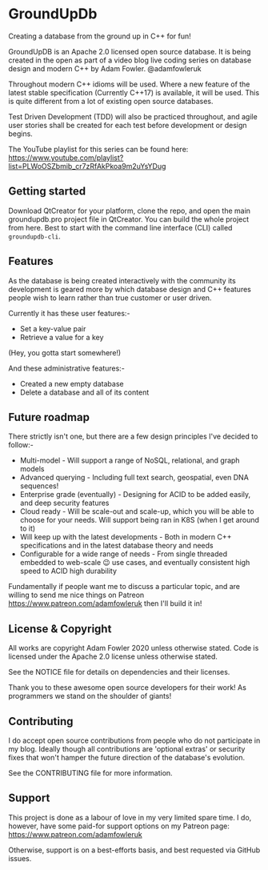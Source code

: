 # GroundUpDb

Creating a database from the ground up in C++ for fun!

GroundUpDB is an Apache 2.0 licensed open source database. It is being created in the 
open as part of a video blog live coding series on database design and
modern C++ by Adam Fowler. @adamfowleruk

Throughout modern C++ idioms will be used. Where a new feature of the latest
stable specification (Currently C++17) is available, it will be used. This
is quite different from a lot of existing open source databases.

Test Driven Development (TDD) will also be practiced throughout, and agile
user stories shall be created for each test before development or design
begins.

The YouTube playlist for this series can be found here: https://www.youtube.com/playlist?list=PLWoOSZbmib_cr7zRfAkPkoa9m2uYsYDug

## Getting started

Download QtCreator for your platform, clone the repo, and open the main 
groundupdb.pro project file in QtCreator. You can build the whole project
from here. Best to start with the command line interface (CLI) called
`groundupdb-cli`.

## Features

As the database is being created interactively with the community its
development is geared more by which database design and C++ features
people wish to learn rather than true customer or user driven.

Currently it has these user features:-

- Set a key-value pair
- Retrieve a value for a key

(Hey, you gotta start somewhere!)

And these administrative features:-

- Created a new empty database
- Delete a database and all of its content

## Future roadmap

There strictly isn't one, but there are a few design principles
I've decided to follow:-

- Multi-model - Will support a range of NoSQL, relational, and graph models
- Advanced querying - Including full text search, geospatial, even DNA 
sequences!
- Enterprise grade (eventually) - Designing for ACID to be added easily, and 
deep security features
- Cloud ready - Will be scale-out and scale-up, which you will be able to 
choose for your needs. Will support being ran in K8S (when I get around to it)
- Will keep up with the latest developments - Both in modern C++ specifications
and in the latest database theory and needs
- Configurable for a wide range of needs - From single threaded embedded to
web-scale 😉 use cases, and eventually consistent high speed to ACID high
durability

Fundamentally if people want me to discuss a particular topic, and are willing
to send me nice things on Patreon https://www.patreon.com/adamfowleruk then I'll build it in!

## License & Copyright

All works are copyright Adam Fowler 2020 unless otherwise stated. Code is
licensed under the Apache 2.0 license unless otherwise stated.

See the NOTICE file for details on dependencies and their licenses.

Thank you to these awesome open source developers for their work!
As programmers we stand on the shoulder of giants!

## Contributing

I do accept open source contributions from people who do not participate
in my blog. Ideally though all contributions are 'optional extras'
or security fixes that won't hamper the future direction of
the database's evolution.

See the CONTRIBUTING file for more information.

## Support

This project is done as a labour of love in my very limited spare time.
I do, however, have some paid-for support options on my Patreon page:
https://www.patreon.com/adamfowleruk

Otherwise, support is on a best-efforts basis, and best requested via
GitHub issues.
